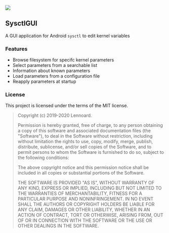 ![](https://i.imgur.com/TPKCbg6.png)
## SysctlGUI
A GUI application for Android `sysctl` to edit kernel variables

### Features

- Browse filesystem for specifc kernel parameters
- Select parameters from a searchable list
- Information about known parameters
- Load parameters from a configuration file
- Reapply parameters at startup

### License
This project is licensed under the terms of the MIT license.

> Copyright (c) 2019-2020 Lennoard.
>
> Permission is hereby granted, free of charge, to any person obtaining a copy of this software and associated documentation files (the "Software"), to deal in the Software without restriction, including without limitation the rights to use, copy, modify, merge, publish, distribute, sublicense, and/or sell copies of the Software, and to permit persons to whom the Software is furnished to do so, subject to the following conditions:
>
> The above copyright notice and this permission notice shall be included in all copies or substantial portions of the Software.
>
> THE SOFTWARE IS PROVIDED "AS IS", WITHOUT WARRANTY OF ANY KIND, EXPRESS OR IMPLIED, INCLUDING BUT NOT LIMITED TO THE WARRANTIES OF MERCHANTABILITY, FITNESS FOR A PARTICULAR PURPOSE AND NONINFRINGEMENT. IN NO EVENT SHALL THE AUTHORS OR COPYRIGHT HOLDERS BE LIABLE FOR ANY CLAIM, DAMAGES OR OTHER LIABILITY, WHETHER IN AN ACTION OF CONTRACT, TORT OR OTHERWISE, ARISING FROM, OUT OF OR IN CONNECTION WITH THE SOFTWARE OR THE USE OR OTHER DEALINGS IN THE SOFTWARE.

